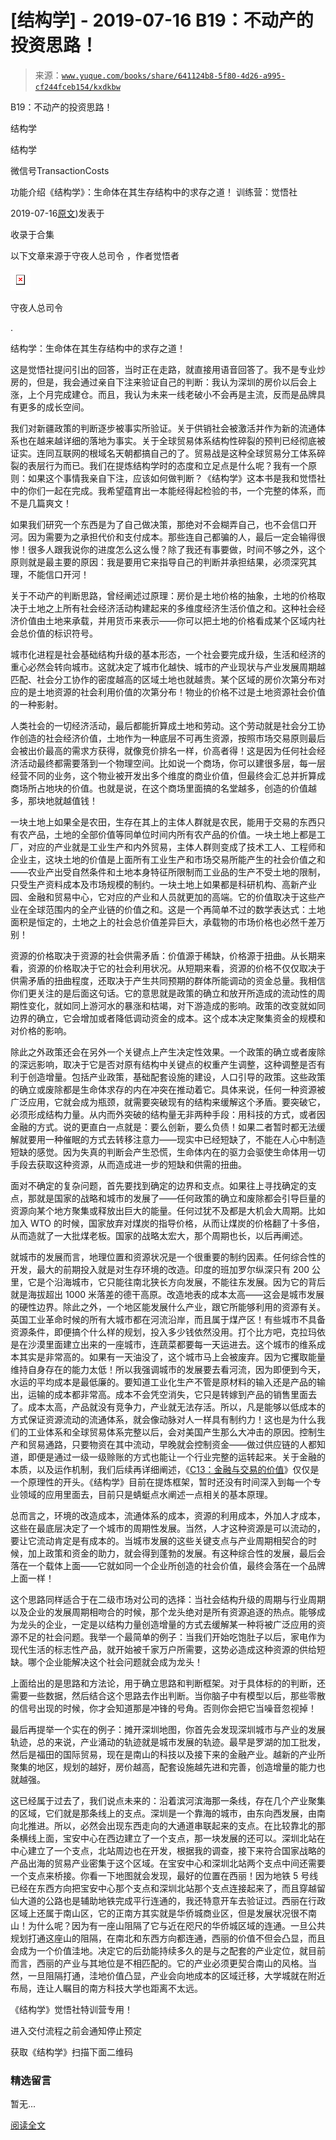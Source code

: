 # [结构学] - 2019-07-16 B19：不动产的投资思路！

> 来源：[`www.yuque.com/books/share/641124b8-5f80-4d26-a995-cf244fceb154/kxdkbw`](https://www.yuque.com/books/share/641124b8-5f80-4d26-a995-cf244fceb154/kxdkbw)



B19：不动产的投资思路！ 

结构学 

结构学 

微信号TransactionCosts 

功能介绍《结构学》：生命体在其生存结构中的求存之道！ 训练营：觉悟社 

2019-07-16[原文](https://mp.weixin.qq.com/s?__biz=MzIzMDYwOTM0Mg==&mid=2247484069&idx=1&sn=a13a6e590a21b27fd1356718b3a2dcd3&chksm=e8b19a74dfc613622b23c7233732cbb1d499c75f9b7ac3047cdeaee3a34eeae7d3b4871429f1#rd))发表于 

收录于合集 

以下文章来源于守夜人总司令 ，作者觉悟者 

![](img/0a61321954a5f55893316319388c2504.png)  

守夜人总司令 

. 

结构学：生命体在其生存结构中的求存之道！ 

这是觉悟社提问引出的回答，当时正在走路，就直接用语音回答了。我不是专业炒房的，但是，我会通过亲自下注来验证自己的判断：我认为深圳的房价以后会上涨，上个月完成建仓。而且，我认为未来一线老破小不会再是主流，反而是品牌具有更多的成长空间。 

我们对新疆政策的判断逐步被事实所验证。关于供销社会被激活并作为新的流通体系也在越来越详细的落地为事实。关于全球贸易体系结构性碎裂的预判已经彻底被证实。连同互联网的根域名天朝都搞自己的了。贸易战是这种全球贸易分工体系碎裂的表层行为而已。我们在提炼结构学时的态度和立足点是什么呢？我有一个原则：如果这个事情我亲自下注，应该如何做判断？《结构学》这本书是我和觉悟社中的你们一起在完成。我希望蕴育出一本能经得起检验的书，一个完整的体系，而不是几篇爽文！ 

如果我们研究一个东西是为了自己做决策，那绝对不会糊弄自己，也不会信口开河。因为需要为之承担代价和支付成本。那些连自己都骗的人，最后一定会输得很惨！很多人跟我说你的进度怎么这么慢？除了我还有事要做，时间不够之外，这个原则就是最主要的原因：我是要用它来指导自己的判断并承担结果，必须深究其理，不能信口开河！ 

关于不动产的判断思路，曾经阐述过原理：房价是土地价格的抽象，土地的价格取决于土地之上所有社会经济活动构建起来的多维度经济生活价值之和。这种社会经济价值由土地来承载，并用货币来表示——你可以把土地的价格看成某个区域内社会总价值的标识符号。 

城市化进程是社会基础结构升级的基本形态，一个社会要完成升级，生活和经济的重心必然会转向城市。这就决定了城市化越快、城市的产业现状与产业发展周期越匹配、社会分工协作的密度越高的区域土地也就越贵。某个区域的房价次第分布对应的是土地资源的社会利用价值的次第分布！物业的价格不过是土地资源社会价值的一种影射。 

人类社会的一切经济活动，最后都能折算成土地和劳动。这个劳动就是社会分工协作创造的社会经济价值，土地作为一种底层不可再生资源，按照市场交易原则最后会被出价最高的需求方获得，就像竞价排名一样，价高者得！这是因为任何社会经济活动最终都需要落到一个物理空间。比如说一个商场，你可以建很多层，每一层经营不同的业务，这个物业被开发出多个维度的商业价值，但最终会汇总并折算成商场所占地块的价值。也就是说，在这个商场里面搞的名堂越多，创造的价值越多，那块地就越值钱！ 

一块土地上如果全是农田，生存在其上的主体人群就是农民，能用于交易的东西只有农产品，土地的全部价值等同单位时间内所有农产品的价值。一块土地上都是工厂，对应的产业就是工业生产和内外贸易，主体人群则变成了技术工人、工程师和企业主，这块土地的价值是上面所有工业生产和市场交易所能产生的社会价值之和——农业产出受自然条件和土地本身特征所限制而工业品的生产不受土地的限制，只受生产资料成本及市场规模的制约。一块土地上如果都是科研机构、高新产业园、金融和贸易中心，它对应的产业和人员就更加的高端。它的价值取决于这些产业在全球范围内的全产业链的价值之和。这是一个再简单不过的数学表达式：土地面积是恒定的，土地之上的社会总价值差异巨大，承载物的市场价格也必然千差万别！ 

资源的价格取决于资源的社会供需矛盾：价值源于稀缺，价格源于扭曲。从长期来看，资源的价格取决于它的社会利用状况。从短期来看，资源的价格不仅仅取决于供需矛盾的扭曲程度，还取决于产生共同预期的群体所能调动的资金总量。我相信你们更关注的是后面这句话。它的意思就是政策的确立和放开所造成的流动性的周期性变化，就如同上游河水的暴涨和枯竭，对下游造成的影响。政策的改变就如同边界的确立，它会增加或者降低调动资金的成本。这个成本决定聚集资金的规模和对价格的影响。 

除此之外政策还会在另外一个关键点上产生决定性效果。一个政策的确立或者废除的深远影响，取决于它是否对原有结构中关键点的权重产生调整，这种调整是否有利于创造增量。包括产业政策，基础配套设施的建设，人口引导的政策。这些政策的确立或废除都是生命体求存的内在冲突在推动着它。具体来说，任何一种资源被广泛应用，它就会成为瓶颈，就需要突破现有的结构来缓解这个矛盾。要突破它，必须形成结构力量。从内而外突破的结构量无非两种手段：用科技的方式，或者因金融的方式。说的更直白一点就是：要么创新，要么负债！如果二者暂时都无法缓解就要用一种催眠的方式去转移注意力——现实中已经短缺了，不能在人心中制造短缺的感觉。因为失真的判断会产生恐慌，生命体内在的驱力会驱使生命体用一切手段去获取这种资源，从而造成进一步的短缺和供需的扭曲。 

面对不确定的复杂问题，首先要找到确定的边界和支点。如果往上寻找确定的支点，那就是国家的战略和城市的发展了——任何政策的确立和废除都会引导巨量的资源向某个地方聚集或释放出巨大的能量。任何过犹不及都是大机会大周期。比如加入 WTO 的时候，国家放弃对煤炭的指导价格，从而让煤炭的价格翻了十多倍，从而造就了一大批煤老板。国家的战略太宏大，那个周期也长，以后再阐述。 

就城市的发展而言，地理位置和资源状况是一个很重要的制约因素。任何综合性的开发，最大的前期投入就是对生存环境的改造。印度的班加罗尔纵深只有 200 公里，它是个沿海城市，它只能往南北狭长方向发展，不能往东发展。因为它的背后就是海拔超出 1000 米落差的德干高原。改造地表的成本太高——这会是城市发展的硬性边界。除此之外，一个地区能发展什么产业，跟它所能够利用的资源有关。英国工业革命时候的所有大城市都在河流沿岸，而且属于煤产区！有些城市不具备资源条件，即便搞个什么样的规划，投入多少钱依然没用。打个比方吧，克拉玛依是在沙漠里面建立出来的一座城市，连蔬菜都要每一天运进去。这个城市的维系成本其实是非常高的。如果有一天油没了，这个城市马上会被废弃。因为它攫取能量维持自身存在的能力太低！所以我强调城市的发展要去看河流，因为即便到今天，水运的平均成本是最低廉的。要知道工业化生产不管是原材料的输入还是产品的输出，运输的成本都非常高。成本不会凭空消失，它只是转嫁到产品的销售里面去了。成本太高，产品就没有竞争力，产业就无法存活。所以，凡是能够以低成本的方式保证资源流动的流通体系，就会像动脉对人一样具有制约力！这也是为什么我们的工业体系和全球贸易体系完整以后，会对美国产生那么大冲击的原因。控制生产和贸易通路，只要物资在其中流动，早晚就会控制资金——做过供应链的人都知道，即便是通过一级一级赊账的方式也能让一个行业完整的运转起来。关于金融的本质，以及运作机制，我们后续再详细阐述，《[C13：金融与交易的价值](http://mp.weixin.qq.com/s?__biz=MzIzMDYwOTM0Mg==&mid=2247483930&idx=1&sn=ae65c47055e5a1bf799a5313d32053d3&chksm=e8b19acbdfc613ddcbff8490bf7d7ff6c7afbd985bbf3d6ef051e8f397e179061dc7edbe5fc1&scene=21#wechat_redirect)》仅仅是一个原理性的开头。《结构学》目前在提炼框架，暂时还没有时间深入到每一个专业领域的应用里面去，目前只是蜻蜓点水阐述一点相关的基本原理。 

总而言之，环境的改造成本，流通体系的成本，资源的利用成本，外加人才成本，这些在最底层决定了一个城市的周期性发展。当然，人才这种资源是可以流动的，要让它流动肯定是有成本的。当城市发展的这些关键支点与产业周期相契合的时候，加上政策和资金的助力，就会得到蓬勃的发展。有这种综合性的发展，最后会落在一个载体上面——它就如同一个企业所创造的社会价值，最终会落在一个品牌上面一样！ 

这个思路同样适合于在二级市场对公司的选择：当社会结构升级的周期与行业周期以及企业的发展周期相吻合的时候，那个龙头绝对是所有资源追逐的热点。能够成为龙头的企业，一定是以结构力量创造增量的方式去缓解某一种将被广泛应用的资源不足的社会问题。我举一个最简单的例子：当我们开始吃饱肚子以后，家电作为现代生活的标志性产品，就开始被千家万户所需要，这势必造成这种资源的供给短缺。哪个企业能解决这个社会问题就会成为龙头！ 

上面给出的是思路和方法论，用于确立思路和判断框架。对于具体标的的判断，还需要一些数据，然后结合这个思路去作出判断。当你脑子中有模型以后，那些零散的信号出现的时候，你才会知道那是冲锋的号角。否则你会把它当噪音忽视掉！ 

最后再提举一个实在的例子：摊开深圳地图，你首先会发现深圳城市与产业的发展轨迹，总的来说，产业涌动的轨迹就是城市发展的轨迹。最早是罗湖的加工批发，然后是福田的国际贸易，现在是南山的科技以及接下来的金融产业。越新的产业所聚集的地区，规划的越好，房价越高，配套设施越先进和完善，创造增量的能力也就越强。 

这已经属于过去了，我们说点未来的：沿着滨河滨海那一条线，存在几个产业聚集的区域，它们就是那条线上的支点。深圳是一个靠海的城市，由东向西发展，由南向北推进。所以，必然会出现东西走向的大通道串联起来的支点。在比较靠北的那条横线上面，宝安中心在西边建立了一个支点，那一块发展的还可以。深圳北站在中心建立了一个支点，北站周边也在开发，根据我的调查，接下来符合国家战略的产品出海的贸易产业密集于这个区域。在宝安中心和深圳北站两个支点中间还需要一个支点来桥接。你看一下地图就会发现，最好的位置在西丽！因为地铁 5 号线已经在东西方向把宝安中心那个支点和深圳北站那个支点连接起来了，而且穿越留仙大道的公路也是辅助地铁完成平行连通的，我还特意开车去验证过。西丽在行政区域上还属于南山区，它的正南方其实就是华侨城商业区，但是发展状况很不南山！为什么呢？因为有一座山阻隔了它与近在咫尺的华侨城区域的连通。一旦公共规划打通这座山的阻隔，在南北和东西方向都连通，西丽的价值不但会凸显，而且会成为一个价值洼地。决定它的后劲能持续多久的是与之配套的产业定位，就目前而言，西丽的产业与其地位是不相匹配的。它的产业必须更契合南山的风格。当然，一旦阻隔打通，洼地价值凸显，产业会向地成本的区域迁移，大学城就在附近布局，连让人瞩目的南方科技大学也距离不太远。 

《结构学》觉悟社特训营专用！ 

进入交付流程之前会通知停止预定 

获取《结构学》扫描下面二维码  



### 精选留言 

暂无... 

[阅读全文](https://t.zsxq.com/IYzr7UB)